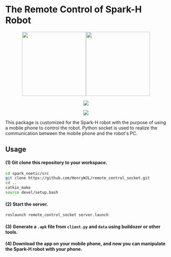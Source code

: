 # The Remote Control of Spark-H Robot

<div align="center">
    <img src="https://github.com/HenryWJL/remote_control_socket/blob/main/image/pc.gif" width=200/><img src="https://github.com/HenryWJL/remote_control_socket/blob/main/image/mobile.gif" width=200/>
</div>

<p align="center"><img src="https://github.com/HenryWJL/remote_control_socket/blob/main/image/pc.gif" /></p> <p align="center"><img src="https://github.com/HenryWJL/remote_control_socket/blob/main/image/mobile.gif" /></p>

This package is customized for the Spark-H robot with the purpose of using a mobile phone to control the robot. Python socket is used to realize the communication between the mobile phone and the robot's PC.
## Usage
#### (1) Git clone this repository to your workspace.
```bash
cd spark_noetic/src
git clone https://github.com/HenryWJL/remote_control_socket.git
cd ..
catkin_make
source devel/setup.bash
```
#### (2) Start the server.
```bash
roslaunch remote_control_socket server.launch
```
#### (3) Generate a `.apk` file from `client.py` and `data` using buildozer or other tools.
#### (4) Download the app on your mobile phone, and now you can manipulate the Spark-H robot with your phone.
